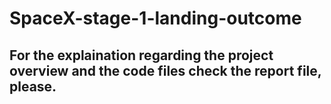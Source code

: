 # SpaceX-stage-1-landing-outcome
## For the explaination regarding the project overview and the code files check the report file, please.
